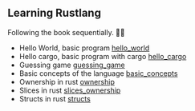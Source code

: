 ## Learning Rustlang

Following the book sequentially. 🧑‍🎓

- Hello World, basic program [hello_world](/hello_world/)
- Hello cargo, basic program with cargo [hello_cargo](/hello_cargo/)
- Guessing game [guessing_game](/guessing_game/)
- Basic concepts of the language [basic_concepts](/basic_concepts/)
- Ownership in rust [ownership](/ownership/)
- Slices in rust [slices_ownership](/ownership_slices/)
- Structs in rust [structs](/structs/)